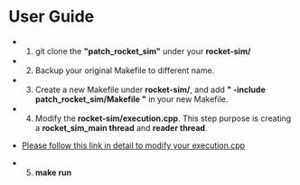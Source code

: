 User Guide
================
- 1. git clone the **"patch_rocket_sim"** under your **rocket-sim/**
- 2. Backup your original Makefile to different name.
- 3. Create a new Makefile under **rocket-sim/**, and add **" -include patch_rocket_sim/Makefile "** in your new Makefile.
- 4. Modify the **rocket-sim/execution.cpp**. This step purpose is creating a **rocket_sim_main thread** and **reader thread**.
+ [Please follow this link in detail to modify your execution.cpp](https://gist.github.com/ldotrg/88a1b4c3142bd0cfef069f259e5f6e70)
- 5. **make run**